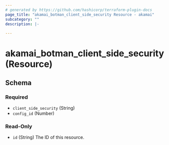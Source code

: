 ```yaml
---
# generated by https://github.com/hashicorp/terraform-plugin-docs
page_title: "akamai_botman_client_side_security Resource - akamai"
subcategory: ""
description: |-
  
---
```


# akamai_botman_client_side_security (Resource)





<!-- schema generated by tfplugindocs -->
## Schema

### Required

- `client_side_security` (String)
- `config_id` (Number)

### Read-Only

- `id` (String) The ID of this resource.
